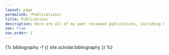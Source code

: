 ```yaml
---
layout: page
permalink: /Publications/
title: Publications
description: Here are all of my peer reviewed publications, including both those I worked on or led.
nav: true
nav_order: 1
---
```

<!-- _pages/publications.md -->
<div class="publications">

{% bibliography -f {{ site.scholar.bibliography }} %}

</div>
